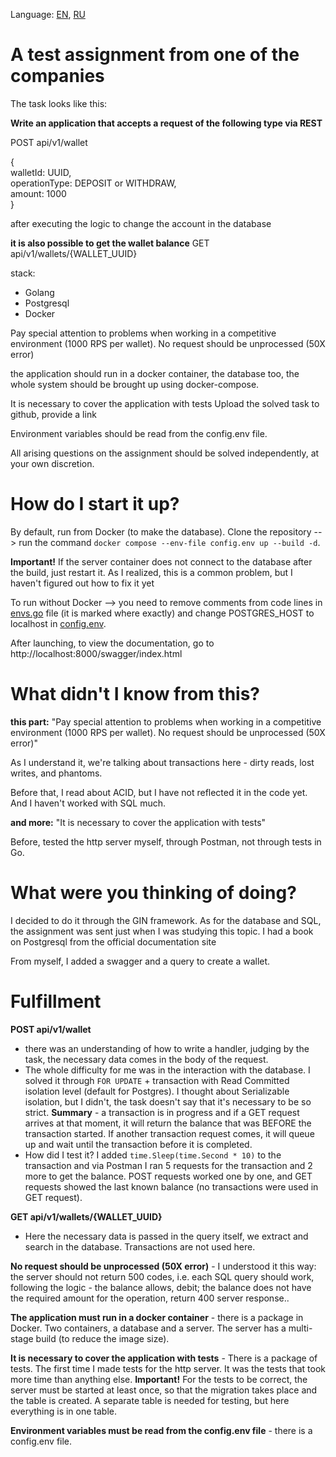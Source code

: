 Language: [EN](https://github.com/EvansTrein/Wallets_TetsTask/blob/main/Readme.md), [RU](https://github.com/EvansTrein/Wallets_TetsTask/blob/main/RU.md)

# A test assignment from one of the companies
The task looks like this:

**Write an application that accepts a request of the following type via REST**

POST api/v1/wallet

{<br>
walletId: UUID, <br>
operationType: DEPOSIT or WITHDRAW, <br>
amount: 1000 <br>
}

after executing the logic to change the account in the database

**it is also possible to get the wallet balance**
GET api/v1/wallets/{WALLET_UUID}

stack:
- Golang
- Postgresql
- Docker

Pay special attention to problems when working in a competitive environment (1000 RPS per wallet). No request should be unprocessed (50X error)

the application should run in a docker container, the database too, the whole system should be brought up using docker-compose.

It is necessary to cover the application with tests
Upload the solved task to github, provide a link

Environment variables should be read from the config.env file.

All arising questions on the assignment should be solved independently, at your own discretion.


# How do I start it up? 
By default, run from Docker (to make the database). Clone the repository --> run the command `docker compose --env-file config.env up --build -d`. 

**Important!** If the server container does not connect to the database after the build, just restart it. As I realized, this is a common problem, but I haven't figured out how to fix it yet

To run without Docker -->  you need to remove comments from code lines in <u>envs.go</u> file (it is marked where exactly) and change POSTGRES_HOST to localhost in <u>config.env</u>.

After launching, to view the documentation, go to http://localhost:8000/swagger/index.html


# What didn't I know from this?
**this part:** "Pay special attention to problems when working in a competitive environment (1000 RPS per wallet). No request should be unprocessed (50X error)"

As I understand it, we're talking about transactions here - dirty reads, lost writes, and phantoms.

Before that, I read about ACID, but I have not reflected it in the code yet. And I haven't worked with SQL much. 

**and more:** "It is necessary to cover the application with tests"

Before, tested the http server myself, through Postman, not through tests in Go.

# What were you thinking of doing? 
I decided to do it through the GIN framework. As for the database and SQL, the assignment was sent just when I was studying this topic. I had a book on Postgresql from the official documentation site 

From myself, I added a swagger and a query to create a wallet.

# Fulfillment
**POST api/v1/wallet**
- there was an understanding of how to write a handler, judging by the task, the necessary data comes in the body of the request.
- The whole difficulty for me was in the interaction with the database. I solved it through `FOR UPDATE` + transaction with Read Committed isolation level (default for Postgres). I thought about Serializable isolation, but I didn't, the task doesn't say that it's necessary to be so strict. **Summary** - a transaction is in progress and if a GET request arrives at that moment, it will return the balance that was BEFORE the transaction started. If another transaction request comes, it will queue up and wait until the transaction before it is completed. 
- How did I test it? I added `time.Sleep(time.Second * 10)` to the transaction and via Postman I ran 5 requests for the transaction and 2 more to get the balance. POST requests worked one by one, and GET requests showed the last known balance (no transactions were used in GET request).

**GET api/v1/wallets/{WALLET_UUID}**
- Here the necessary data is passed in the query itself, we extract and search in the database. Transactions are not used here.  

**No request should be unprocessed (50X error)** - I understood it this way: the server should not return 500 codes, i.e. each SQL query should work, following the logic - the balance allows, debit; the balance does not have the required amount for the operation, return 400 server response.. 

**The application must run in a docker container** - there is a package in Docker. Two containers, a database and a server. The server has a multi-stage build (to reduce the image size).

**It is necessary to cover the application with tests** - There is a package of tests. The first time I made tests for the http server. It was the tests that took more time than anything else. **Important!** For the tests to be correct, the server must be started at least once, so that the migration takes place and the table is created. A separate table is needed for testing, but here everything is in one table.

**Environment variables must be read from the config.env file** - there is a config.env file.
